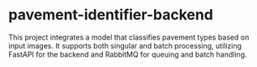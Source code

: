 # pavement-identifier-backend
This project integrates a model that classifies pavement types based on input images. It supports both singular and batch processing, utilizing FastAPI for the backend and RabbitMQ for queuing and batch handling.
